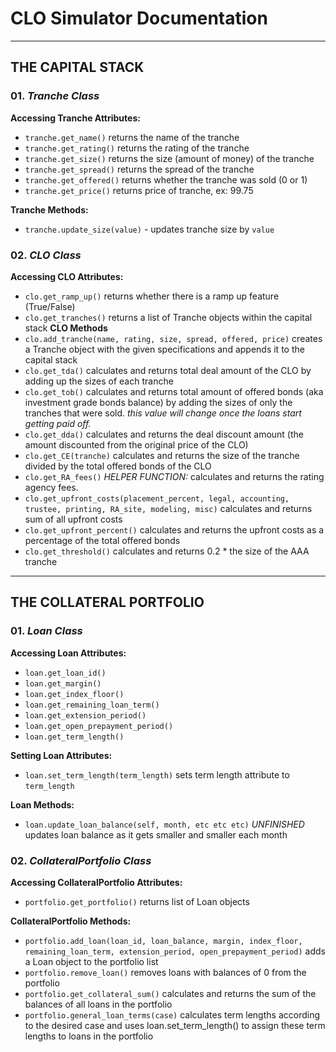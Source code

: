 # CLO Simulator Documentation
---
## THE CAPITAL STACK

### 01. *Tranche Class*
**Accessing Tranche Attributes:**
* `tranche.get_name()` returns the name of the tranche
* `tranche.get_rating()` returns the rating of the tranche
* `tranche.get_size()` returns the size (amount of money) of the tranche
* `tranche.get_spread()` returns the spread of the tranche
* `tranche.get_offered()` returns whether the tranche was sold (0 or 1)
* `tranche.get_price()` returns price of tranche, ex: 99.75

**Tranche Methods:**
* `tranche.update_size(value)` - updates tranche size by `value`

### 02. *CLO Class*
**Accessing CLO Attributes:**
* `clo.get_ramp_up()` returns whether there is a ramp up feature (True/False)
* `clo.get_tranches()` returns a list of Tranche objects within the capital stack
**CLO Methods**
* `clo.add_tranche(name, rating, size, spread, offered, price)` creates a Tranche object with the given specifications and appends it to the capital stack
* `clo.get_tda()` calculates and returns total deal amount of the CLO by adding up the sizes of each tranche
* `clo.get_tob()` calculates and returns total amount of offered bonds (aka investment grade bonds balance) by adding the sizes of only the tranches that were sold. *this value will change once the loans start getting paid off.*
* `clo.get_dda()` calculates and returns the deal discount amount (the amount discounted from the original price of the CLO)
* `clo.get_CE(tranche)` calculates and returns the size of the tranche divided by the total offered bonds of the CLO
* `clo.get_RA_fees()` *HELPER FUNCTION:* calculates and returns the rating agency fees.
* `clo.get_upfront_costs(placement_percent, legal, accounting, trustee, printing, RA_site, modeling, misc)` calculates and returns sum of all upfront costs
* `clo.get_upfront_percent()` calculates and returns the upfront costs as a percentage of the total offered bonds
* `clo.get_threshold()` calculates and returns 0.2 * the size of the AAA tranche
---
## THE COLLATERAL PORTFOLIO

### 01. *Loan Class*
**Accessing Loan Attributes:**
* `loan.get_loan_id()`
* `loan.get_margin()`
* `loan.get_index_floor()`
* `loan.get_remaining_loan_term()`
* `loan.get_extension_period()`
* `loan.get_open_prepayment_period()`
* `loan.get_term_length()`

**Setting Loan Attributes:**
* `loan.set_term_length(term_length)` sets term length attribute to `term_length`

**Loan Methods:**
* `loan.update_loan_balance(self, month, etc etc etc)` *UNFINISHED* updates loan balance as it gets smaller and smaller each month

### 02. *CollateralPortfolio Class*
**Accessing CollateralPortfolio Attributes:**
* `portfolio.get_portfolio()` returns list of Loan objects

**CollateralPortfolio Methods:**
* `portfolio.add_loan(loan_id, loan_balance, margin, index_floor, remaining_loan_term, extension_period, open_prepayment_period)` adds a Loan object to the portfolio list
* `portfolio.remove_loan()` removes loans with balances of 0 from the portfolio
* `portfolio.get_collateral_sum()` calculates and returns the sum of the balances of all loans in the portfolio
* `portfolio.general_loan_terms(case)` calculates term lengths according to the desired case and uses loan.set_term_length() to assign these term lengths to loans in the portfolio
